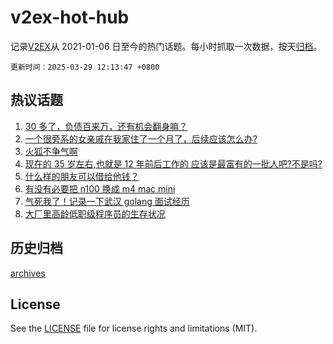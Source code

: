 # v2ex-hot-hub

 记录[V2EX](https://www.v2ex.com/)从 2021-01-06 日至今的热门话题。每小时抓取一次数据，按天[归档](archives)。

`更新时间：2025-03-29 12:13:47 +0800`

## 热议话题

1. [30 多了，负债百来万，还有机会翻身嘛？](https://www.v2ex.com/t/1121755)
1. [一个很旁系的女亲戚在我家住了一个月了，后续应该怎么办?](https://www.v2ex.com/t/1121768)
1. [火狐不争气啊](https://www.v2ex.com/t/1121796)
1. [现在的 35 岁左右,也就是 12 年前后工作的 应该是最富有的一批人吧?不是吗?](https://www.v2ex.com/t/1121831)
1. [什么样的朋友可以借给他钱？](https://www.v2ex.com/t/1121775)
1. [有没有必要把 n100 换成 m4 mac mini](https://www.v2ex.com/t/1121811)
1. [气死我了！记录一下武汉 golang 面试经历](https://www.v2ex.com/t/1121740)
1. [大厂里高龄低职级程序员的生存状况](https://www.v2ex.com/t/1121728)

## 历史归档

[archives](archives)

## License

See the [LICENSE](LICENSE) file for license rights and limitations (MIT).
